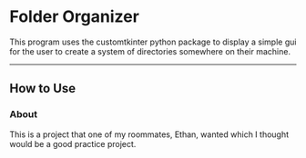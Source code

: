 # Folder Organizer
This program uses the customtkinter python package to display a simple gui for the user to create a system of directories somewhere on their machine.

---
## How to Use



### About
This is a project that one of my roommates, Ethan, wanted which I thought would be a good practice project.
